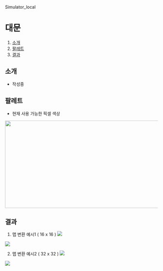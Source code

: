 Simulator_local

# 대문
1. [소개](#소개)
1. [팔레트](#팔레트)
1. [결과](#결과)



## 소개
 * 작성중



## 팔레트
- 현재 사용 가능한 픽셀 색상
<img src="https://raw.githubusercontent.com/dlams/Simulator_local/main/resource/palette.png" width="768" height="288">



## 결과
1. 맵 변환 예시1 ( 16 x 16 ) <img src="https://raw.githubusercontent.com/dlams/Simulator_local/main/resource/custom_map1.png">
            
<img src="https://raw.githubusercontent.com/dlams/Simulator_local/main/resource/map_1.png">

2. 맵 변환 예시2 ( 32 x 32 ) <img src="https://raw.githubusercontent.com/dlams/Simulator_local/main/resource/custom_map2.png">
            
<img src="https://raw.githubusercontent.com/dlams/Simulator_local/main/resource/map_2.png">
